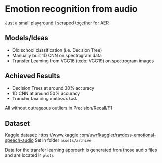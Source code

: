 # Emotion recognition from audio
Just a small playground I scraped together for AER

## Models/Ideas
- Old school classification (i.e. Decision Tree)
- Manually built 1D CNN on spectrogram data
- Transfer Learning from VGG16 (todo: VGG19) on spectrogram images

## Achieved Results
- Decision Trees at around 30% accuracy
- 1D CNN at around 50% accuracy
- Transfer Learning methods tbd.

All without outrageous outliers in Precision/Recall/F1

## Dataset
Kaggle dataset: https://www.kaggle.com/uwrfkaggler/ravdess-emotional-speech-audio
Set in folder `assets/archive`

Data for the transfer learning approach is generated from those audio files and are located in `plots`